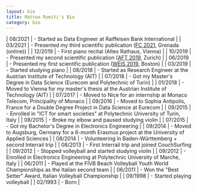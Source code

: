 ```yaml
---
layout: bio
title: Matteo Romiti's Bio
category: bio
---
```

| 08/2021 | - Started as Data Engineer at Raiffeisen Bank International |
| 03/2021 | - Presented my third scientific publication ([FC 2021](https://fc21.ifca.ai/program.php), Grenada (online)) |
| 12/2019 | - First piano recital (Altes Rathaus, Vienna) |
| 10/2019 | - Presented my second scientific publication ([AFT 2019](https://aft.acm.org/aft19/program.html), Zurich) |
| 06/2019 | - Presented my first scientific publication ([WEIS 2019](https://weis2019.econinfosec.org/program/agenda/), Boston) |
| 03/2019 | - Started studying piano |
| 08/2018 | - Started as Research Engineer at the Austrian Institute of Technology (AIT) |
| 07/2018 | - Got my Master's Degree in Data Science (Eurecom and Polytechnic of Turin) |
| 01/2018 | - Moved to Vienna for my master's thesis at the Austrian Institute of Technology (AIT) |
| 07/2017 | - Moved to Nice for an internship at Monaco Telecom, Principality of Monaco |
| 09/2016 | - Moved to Sophia Antipolis, France for a Double Degree Project in Data Science at Eurecom |
| 09/2015 | - Enrolled in "ICT for smart societies" at Polytechnic University of Turin, Italy |
| 08/2015 | - Broke my elbow and paused studying violin |
| 07/2015 | - Got my Bachelor's Degree in Electronics Engineering |
| 09/2014 | - Moved to Augsburg, Germany for a 6-month Erasmus project at the University of Applied Sciences |
| 08/2014 | - Volunteering in Baden-Württemberg + second Interrail trip |
| 08/2013 | - First Interrail trip and joined CouchSurfing |
| 09/2012 | - Stopped volleyball and started studying violin |
| 09/2012 | - Enrolled in Electronics Engineering at Polytechnic University of Marche, Italy |
| 06/2011 | - Played at the FIVB Beach Volleyball Youth World Championships as the Italian second team |
| 06/2011 | - Won the "Best Setter" Award, Italian Volleyball Championship |
| 09/1998 | - Started playing volleyball |
| 02/1993 | - Born |